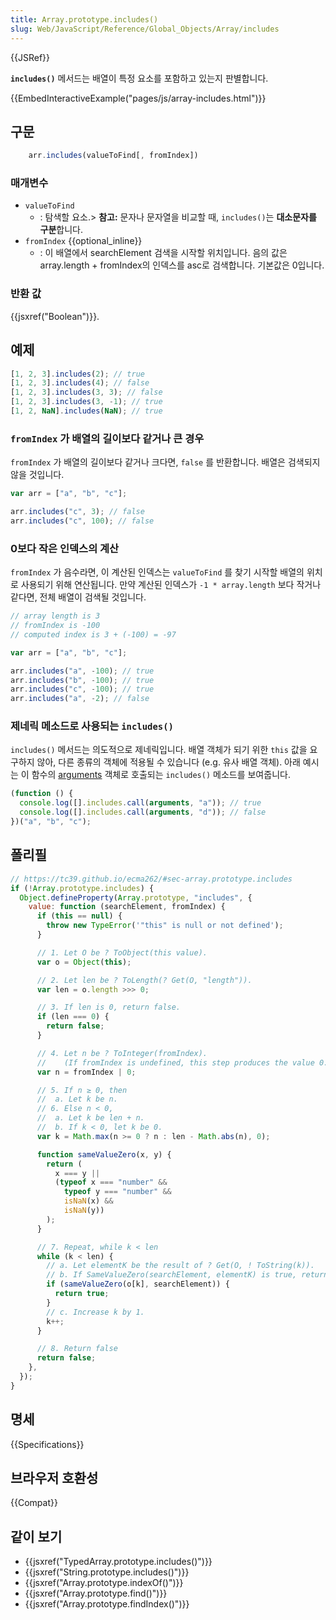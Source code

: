 ```yaml
---
title: Array.prototype.includes()
slug: Web/JavaScript/Reference/Global_Objects/Array/includes
---
```


{{JSRef}}

**`includes()`** 메서드는 배열이 특정 요소를 포함하고 있는지 판별합니다.

{{EmbedInteractiveExample("pages/js/array-includes.html")}}

## 구문

```js
    arr.includes(valueToFind[, fromIndex])
```

### 매개변수

- `valueToFind`
  - : 탐색할 요소.> **참고:** 문자나 문자열을 비교할 때, `includes()`는 **대소문자를 구분**합니다.
- `fromIndex` {{optional_inline}}
  - : 이 배열에서 searchElement 검색을 시작할 위치입니다. 음의 값은 array.length + fromIndex의 인덱스를 asc로 검색합니다. 기본값은 0입니다.

### 반환 값

{{jsxref("Boolean")}}.

## 예제

```js
[1, 2, 3].includes(2); // true
[1, 2, 3].includes(4); // false
[1, 2, 3].includes(3, 3); // false
[1, 2, 3].includes(3, -1); // true
[1, 2, NaN].includes(NaN); // true
```

### `fromIndex` 가 배열의 길이보다 같거나 큰 경우

`fromIndex` 가 배열의 길이보다 같거나 크다면, `false` 를 반환합니다. 배열은 검색되지 않을 것입니다.

```js
var arr = ["a", "b", "c"];

arr.includes("c", 3); // false
arr.includes("c", 100); // false
```

### 0보다 작은 인덱스의 계산

`fromIndex` 가 음수라면, 이 계산된 인덱스는 `valueToFind` 를 찾기 시작할 배열의 위치로 사용되기 위해 연산됩니다. 만약 계산된 인덱스가 `-1 * array.length` 보다 작거나 같다면, 전체 배열이 검색될 것입니다.

```js
// array length is 3
// fromIndex is -100
// computed index is 3 + (-100) = -97

var arr = ["a", "b", "c"];

arr.includes("a", -100); // true
arr.includes("b", -100); // true
arr.includes("c", -100); // true
arr.includes("a", -2); // false
```

### 제네릭 메소드로 사용되는 `includes()`

`includes()` 메서드는 의도적으로 제네릭입니다. 배열 객체가 되기 위한 `this` 값을 요구하지 않아, 다른 종류의 객체에 적용될 수 있습니다 (e.g. 유사 배열 객체). 아래 예시는 이 함수의 [arguments](/ko/docs/Web/JavaScript/Reference/Functions/arguments) 객체로 호출되는 `includes()` 메소드를 보여줍니다.

```js
(function () {
  console.log([].includes.call(arguments, "a")); // true
  console.log([].includes.call(arguments, "d")); // false
})("a", "b", "c");
```

## 폴리필

```js
// https://tc39.github.io/ecma262/#sec-array.prototype.includes
if (!Array.prototype.includes) {
  Object.defineProperty(Array.prototype, "includes", {
    value: function (searchElement, fromIndex) {
      if (this == null) {
        throw new TypeError('"this" is null or not defined');
      }

      // 1. Let O be ? ToObject(this value).
      var o = Object(this);

      // 2. Let len be ? ToLength(? Get(O, "length")).
      var len = o.length >>> 0;

      // 3. If len is 0, return false.
      if (len === 0) {
        return false;
      }

      // 4. Let n be ? ToInteger(fromIndex).
      //    (If fromIndex is undefined, this step produces the value 0.)
      var n = fromIndex | 0;

      // 5. If n ≥ 0, then
      //  a. Let k be n.
      // 6. Else n < 0,
      //  a. Let k be len + n.
      //  b. If k < 0, let k be 0.
      var k = Math.max(n >= 0 ? n : len - Math.abs(n), 0);

      function sameValueZero(x, y) {
        return (
          x === y ||
          (typeof x === "number" &&
            typeof y === "number" &&
            isNaN(x) &&
            isNaN(y))
        );
      }

      // 7. Repeat, while k < len
      while (k < len) {
        // a. Let elementK be the result of ? Get(O, ! ToString(k)).
        // b. If SameValueZero(searchElement, elementK) is true, return true.
        if (sameValueZero(o[k], searchElement)) {
          return true;
        }
        // c. Increase k by 1.
        k++;
      }

      // 8. Return false
      return false;
    },
  });
}
```

## 명세

{{Specifications}}

## 브라우저 호환성

{{Compat}}

## 같이 보기

- {{jsxref("TypedArray.prototype.includes()")}}
- {{jsxref("String.prototype.includes()")}}
- {{jsxref("Array.prototype.indexOf()")}}
- {{jsxref("Array.prototype.find()")}}
- {{jsxref("Array.prototype.findIndex()")}}
